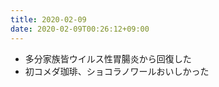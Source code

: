 ```yaml
---
title: 2020-02-09
date: 2020-02-09T00:26:12+09:00
---
```


- 多分家族皆ウイルス性胃腸炎から回復した
- 初コメダ珈琲、ショコラノワールおいしかった
